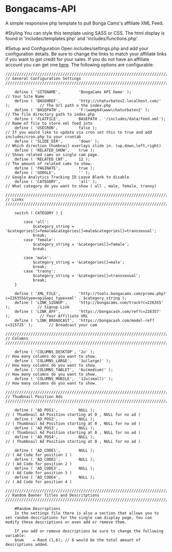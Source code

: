 # Bongacams-API
A simple responsive php template to pull Bonga Cams's affiliate XML Feed.

#Styling
You can style this template using SASS or CSS. The html display is found in 'includes/templates.php' and 'includes/functions.php'.

#Setup and Configuration
Open includes/settings.php and add your configuration details. Be sure to change the links to match your affiliate links if you want to get credit for your sales. If you do not have an affiliate account you can get one <a href="https://bongacash.com/ref?c=226357">here</a>. The following options are configurable:

	/////////////////////////////////////////////////////////////////////////////////////////////////////////////////////////////////
	// General Configuration Settings
	/////////////////////////////////////////////////////////////////////////////////////////////////////////////////////////////////

		define ( 'SITENAME',		'BongaCams API Demo' );								// Your Site Name
		define ( 'BASEHREF',		'http://chaturbatev2.localhost.com/' );				// The Url path o the index.php
		define ( 'BASEPATH',		'F:\wamp64\www\chaturbatev2' );						// The file directory path to index.php
		define ( 'FLATFILE',		BASEPATH . '/includes/data/feed.xml');				// Name of file to store xml feed into
		define ( 'USECRON',			false );											// If you would like to update via cron set this to true and add includes/cron.php to your crontab 
		define ( 'SLIDE_DIR',		'down' );											// Which direction thumbnail overlays slide in. (up,down,left,right)
		define ( 'RELATED_SHOW',	true );												// Shows related cams on single cam page.
		define ( 'RELATED_CNT', 	12 );												// The amount of related cams to show.
		define ( 'PAGINATE',		true );												
		define ( 'GOOGLE',			'' );												// Google Analytics Tracking ID Leave Blank to disable
		define ( 'CATEGORY',		'all' );											// What category do you want to show ( all , male, female, tranny)

	/////////////////////////////////////////////////////////////////////////////////////////////////////////////////////////////////
	// Links
	/////////////////////////////////////////////////////////////////////////////////////////////////////////////////////////////////

		switch ( CATEGORY ) {

			case 'all':
				$category_string = '&categories[]=female&categories[]=male&categories[]=transsexual';
				break;
			case 'female':
				$category_string = '&categories[]=female';
				break;
				
			case 'male':
				$category_string = '&categories[]=male';
				break;
			case 'tranny':
				$category_string = '&categories[]=transsexual';
				break;	
		}

		define ( 'XML_FILE',		'http://tools.bongacams.com/promo.php?c=226355&type=api&api_type=xml' . $category_string );
		define ( 'LINK_SIGNUP',		'http://bongacams.com/track?c=226355' );			// Signup Link
		define ( 'LINK_AFF',		'https://bongacash.com/ref?c=226357' );				// Your Affiliate URL
		define ( 'LINK_BROADCAST',	'https://bongacash.com/model-ref?c=315725' );		// Broadcast your cam		

	/////////////////////////////////////////////////////////////////////////////////////////////////////////////////////////////////
	// Columns
	/////////////////////////////////////////////////////////////////////////////////////////////////////////////////////////////////	

		define ( 'COLUMNS_DESKTOP',	'2u' );												// How many columns do you want to show.
		define ( 'COLUMNS_LARGE',	'3u(large)' );										// How many columns do you want to show.
		define ( 'COLUMNS_TABLET',	'6u(medium)' );										// How many columns do you want to show.	
		define ( 'COLUMNS_MOBILE',	'12u(small)' );										// How many columns do you want to show.			

	/////////////////////////////////////////////////////////////////////////////////////////////////////////////////////////////////
	// Thumbnail Position Ads
	/////////////////////////////////////////////////////////////////////////////////////////////////////////////////////////////////	
	
		define ( 'AD_POS1',			NULL );										// ( Thumbnail Ad Position starting at 0 , NULL for no ad )
		define ( 'AD_POS2',			NULL );										// ( Thumbnail Ad Position starting at 0 , NULL for no ad )
		define ( 'AD_POS3',			NULL );										// ( Thumbnail Ad Position starting at 0 , NULL for no ad )
		define ( 'AD_POS4',			NULL );										// ( Thumbnail Ad Position starting at 0 , NULL for no ad )
		
		define ( 'AD_CODE1',		NULL );										// ( Ad Code for position 1 )
		define ( 'AD_CODE2',		NULL );										// ( Ad Code for position 2 )
		define ( 'AD_CODE3',		NULL );										// ( Ad Code for position 3 )
		define ( 'AD_CODE4',		NULL );										// ( Ad Code for position 4 )	

	/////////////////////////////////////////////////////////////////////////////////////////////////////////////////////////////////
	// Random Banner Titles and Descritptions
	/////////////////////////////////////////////////////////////////////////////////////////////////////////////////////////////////
		
		#Random Descriptions
		In the settings file there is also a section that allows you to set random descriptions for the single cam display page. You can modify these descriptions or even add or remove them.
		
		If you add or remove descriptions be sure to change the following variable:
		$num 	= Rand (1,6); // 6 would be the total amount of descriptions added.
		
